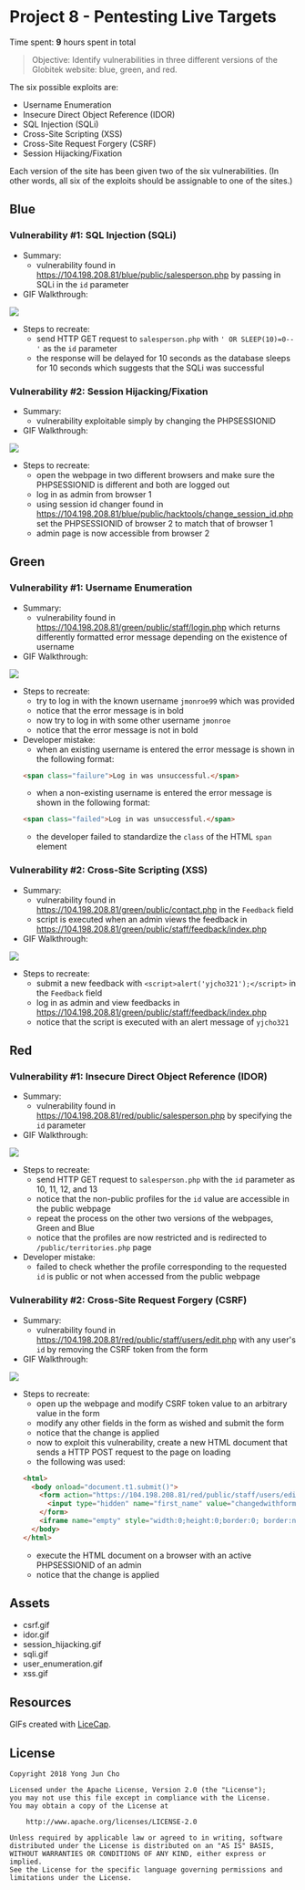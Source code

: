 # Project 8 - Pentesting Live Targets

Time spent: **9** hours spent in total

> Objective: Identify vulnerabilities in three different versions of the Globitek website: blue, green, and red.

The six possible exploits are:
* Username Enumeration
* Insecure Direct Object Reference (IDOR)
* SQL Injection (SQLi)
* Cross-Site Scripting (XSS)
* Cross-Site Request Forgery (CSRF)
* Session Hijacking/Fixation

Each version of the site has been given two of the six vulnerabilities. (In other words, all six of the exploits should be assignable to one of the sites.)

## Blue

### Vulnerability #1: **SQL Injection (SQLi)**
  - Summary:
    - vulnerability found in https://104.198.208.81/blue/public/salesperson.php by passing in SQLi in the ```id``` parameter
  - GIF Walkthrough:
  
  ![](sqli.gif)
  - Steps to recreate:
    - send HTTP GET request to ```salesperson.php``` with ```' OR SLEEP(10)=0--'``` as the ```id``` parameter
    - the response will be delayed for 10 seconds as the database sleeps for 10 seconds which suggests that the SQLi was successful

### Vulnerability #2: **Session Hijacking/Fixation**
 - Summary:
    - vulnerability exploitable simply by changing the PHPSESSIONID
  - GIF Walkthrough:
  
  ![](session_hijacking.gif)
  - Steps to recreate:
    - open the webpage in two different browsers and make sure the PHPSESSIONID is different and both are logged out
    - log in as admin from browser 1
    - using session id changer found in https://104.198.208.81/blue/public/hacktools/change_session_id.php set the PHPSESSIONID of browser 2 to match that of browser 1
    - admin page is now accessible from browser 2

## Green

### Vulnerability #1: **Username Enumeration**
  - Summary:
    - vulnerability found in https://104.198.208.81/green/public/staff/login.php which returns differently formatted error message depending on the existence of username
  - GIF Walkthrough:
  
  ![](user_enumeration.gif)
  - Steps to recreate:
    - try to log in with the known username ```jmonroe99``` which was provided
    - notice that the error message is in bold
    - now try to log in with some other username ```jmonroe```
    - notice that the error message is not in bold
  - Developer mistake:
    - when an existing username is entered the error message is shown in the following format:
    ```html
    <span class="failure">Log in was unsuccessful.</span>
    ```
    - when a non-existing username is entered the error message is shown in the following format:
    ```html
    <span class="failed">Log in was unsuccessful.</span>
    ```
    - the developer failed to standardize the ```class``` of the HTML ```span``` element
    
### Vulnerability #2: **Cross-Site Scripting (XSS)**
 - Summary:
    - vulnerability found in https://104.198.208.81/green/public/contact.php in the ```Feedback``` field
    - script is executed when an admin views the feedback in https://104.198.208.81/green/public/staff/feedback/index.php
  - GIF Walkthrough:
  
  ![](xss.gif)
  - Steps to recreate:
    - submit a new feedback with ```<script>alert('yjcho321');</script>``` in the ```Feedback``` field
    - log in as admin and view feedbacks in https://104.198.208.81/green/public/staff/feedback/index.php
    - notice that the script is executed with an alert message of ```yjcho321```
  
## Red

### Vulnerability #1: **Insecure Direct Object Reference (IDOR)**
  - Summary:
    - vulnerability found in https://104.198.208.81/red/public/salesperson.php by specifying the ```id``` parameter
  - GIF Walkthrough:
  
  ![](idor.gif)
  - Steps to recreate:
    - send HTTP GET request to ```salesperson.php``` with the ```id``` parameter as 10, 11, 12, and 13
    - notice that the non-public profiles for the ```id``` value are accessible in the public webpage
    - repeat the process on the other two versions of the webpages, Green and Blue
    - notice that the profiles are now restricted and is redirected to ```/public/territories.php``` page
  - Developer mistake:
    - failed to check whether the profile corresponding to the requested ```id``` is public or not when accessed from the public webpage

### Vulnerability #2: **Cross-Site Request Forgery (CSRF)**
 - Summary:
    - vulnerability found in https://104.198.208.81/red/public/staff/users/edit.php with any user's ```id``` by removing the CSRF token from the form
  - GIF Walkthrough:
  
  ![](csrf.gif)
  - Steps to recreate:
    - open up the webpage and modify CSRF token value to an arbitrary value in the form
    - modify any other fields in the form as wished and submit the form
    - notice that the change is applied
    - now to exploit this vulnerability, create a new HTML document that sends a HTTP POST request to the page on loading
    - the following was used:
    ```html
    <html>
      <body onload="document.t1.submit()">
        <form action="https://104.198.208.81/red/public/staff/users/edit.php?id=2" method="POST" name="t1" target="empty">
          <input type="hidden" name="first_name" value="changedwithform" />
        </form>
        <iframe name="empty" style="width:0;height:0;border:0; border:none;"></iframe>
      </body>
    </html>
    ```
    - execute the HTML document on a browser with an active PHPSESSIONID of an admin
    - notice that the change is applied

## Assets

  - csrf.gif
  - idor.gif
  - session_hijacking.gif
  - sqli.gif
  - user_enumeration.gif
  - xss.gif

## Resources

GIFs created with [LiceCap](http://www.cockos.com/licecap/).

## License

    Copyright 2018 Yong Jun Cho

    Licensed under the Apache License, Version 2.0 (the "License");
    you may not use this file except in compliance with the License.
    You may obtain a copy of the License at

        http://www.apache.org/licenses/LICENSE-2.0

    Unless required by applicable law or agreed to in writing, software
    distributed under the License is distributed on an "AS IS" BASIS,
    WITHOUT WARRANTIES OR CONDITIONS OF ANY KIND, either express or implied.
    See the License for the specific language governing permissions and
    limitations under the License.
